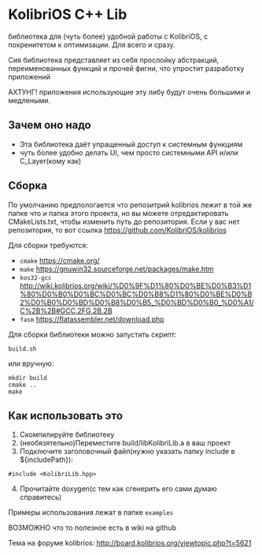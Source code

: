 # KolibriOS C++ Lib


библиотека для (чуть более) удобной работы с KolibriOS, с похренитетом к оптимизации. Для всего и сразу.

Сия библиотека представляет из себя прослойку абстракций, переименованных функций и прочей фигни, что упростит разработку приложений

АХТУНГ! приложения использующие эту либу будут очень большими и медлеными.

## Зачем оно надо

+ Эта библиотека даёт упращенный доступ к системным функциям
+ чуть более удобно делать UI, чем просто системными API и/или C_Layer(кому как)

## Сборка

По умолчанию предпологается что репозитрий kolibrios лежит в той же папке что и папка этого проекта, но вы можете отредактировать CMakeLists.txt, чтобы изменить путь до репозитория. Если у вас нет репозитория, то вот ссылка https://github.com/KolibriOS/kolibrios

Для сборки требуются:
+ `cmake` https://cmake.org/
+ `make` https://gnuwin32.sourceforge.net/packages/make.htm
+ `kos32-gcc` http://wiki.kolibrios.org/wiki/%D0%9F%D1%80%D0%BE%D0%B3%D1%80%D0%B0%D0%BC%D0%BC%D0%B8%D1%80%D0%BE%D0%B2%D0%B0%D0%BD%D0%B8%D0%B5_%D0%BD%D0%B0_%D0%A1/C%2B%2B#GCC.2FG.2B.2B
+ `fasm` https://flatassembler.net/download.php

Для сборки библиотеки можно запустить скрипт:
```
build.sh
```
или вручную:
```
mkdir build
cmake ..
make
```


## Как использовать это


1. Скомпилируйте библиотеку
2. (необязятельно)Переместите build/libKolibriLib.a в ваш проект
3. Подключите заголовочный файл(нужно указать папку include в ${includePath}):
```
#include <KolibriLib.hpp>
```
4. Прочитайте doxygen(с тем как сгенерить его сами думаю справитесь)

Примеры использования лежат в папке `examples`

ВОЗМОЖНО что то полезное есть в wiki на github

Тема на форуме kolibrios: http://board.kolibrios.org/viewtopic.php?t=5621
